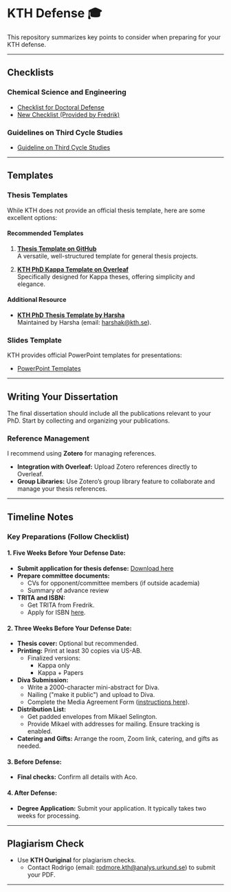 # KTH Defense 🎓

This repository summarizes key points to consider when preparing for your KTH defense.

---

## Checklists

### Chemical Science and Engineering
- [Checklist for Doctoral Defense](https://intra.kth.se/polopoly_fs/1.996197.1682508951!/Checklist%20doctoral%20defence%20Chemical%20Science%20and%20Engineering%20rev%20230426.pdf)
- [New Checklist (Provided by Fredrik)](https://intra.kth.se/polopoly_fs/1.927614.1682491736!/Checklista%20disputation%20f%C3%B6r%20doktorander.pdf)

### Guidelines on Third Cycle Studies
- [Guideline on Third Cycle Studies](https://intra.kth.se/polopoly_fs/1.1306945.1724056475!/Guideline-on-Third-Cycle-Studies-V-2024-0221%20%28translation-of-Swedish-orginal%29.pdf)

---

## Templates

### Thesis Templates

While KTH does not provide an official thesis template, here are some excellent options:

#### Recommended Templates
1. **[Thesis Template on GitHub](https://github.com/marcusklasson/thesis)**  
   A versatile, well-structured template for general thesis projects.

2. **[KTH PhD Kappa Template on Overleaf](https://www.overleaf.com/latex/templates/kth-phd-kappa-template/hycgtrvmxtmn)**  
   Specifically designed for Kappa theses, offering simplicity and elegance.

#### Additional Resource
- **[KTH PhD Thesis Template by Harsha](https://github.com/harsha5500/KTH-PhD-Thesis-Template)**  
  Maintained by Harsha (email: [harshak@kth.se](mailto:harshak@kth.se)).

### Slides Template

KTH provides official PowerPoint templates for presentations:
- [PowerPoint Templates](https://intra.kth.se/en/administration/kommunikation/mallar-kommunikationsverktyg/mallar/powerpoint/presentationer-i-powerpoint-1.458251)

---

## Writing Your Dissertation

The final dissertation should include all the publications relevant to your PhD. Start by collecting and organizing your publications.

### Reference Management

I recommend using **Zotero** for managing references.  
- **Integration with Overleaf:** Upload Zotero references directly to Overleaf.  
- **Group Libraries:** Use Zotero’s group library feature to collaborate and manage your thesis references.

---

## Timeline Notes

### Key Preparations (Follow Checklist)

#### 1. Five Weeks Before Your Defense Date:
- **Submit application for thesis defense:** [Download here](https://www.kth.se/en/biblioteket/publicera-analysera/hantera-publikationer/spikningen-steg-for-steg-1.854783)
- **Prepare committee documents:**
  - CVs for opponent/committee members (if outside academia)
  - Summary of advance review
- **TRITA and ISBN:**
  - Get TRITA from Fredrik.
  - Apply for ISBN [here](https://www.kth.se/en/biblioteket/publicera-analysera/vagledning-for-publicering/bestall-isbn-1.854778).

#### 2. Three Weeks Before Your Defense Date:
- **Thesis cover:** Optional but recommended.
- **Printing:** Print at least 30 copies via US-AB.
  - Finalized versions:
    - Kappa only
    - Kappa + Papers
- **Diva Submission:**  
  - Write a 2000-character mini-abstract for Diva.
  - Nailing ("make it public") and upload to Diva.
  - Complete the Media Agreement Form ([instructions here](https://www.kth.se/en/biblioteket/publicera-analysera/hantera-publikationer/spikningen-steg-for-steg-1.854783)).
- **Distribution List:**  
  - Get padded envelopes from Mikael Selington.
  - Provide Mikael with addresses for mailing. Ensure tracking is enabled.
- **Catering and Gifts:** Arrange the room, Zoom link, catering, and gifts as needed.

#### 3. Before Defense:
- **Final checks:** Confirm all details with Aco.

#### 4. After Defense:
- **Degree Application:** Submit your application. It typically takes two weeks for processing.

---

## Plagiarism Check

- Use **KTH Ouriginal** for plagiarism checks.  
  - Contact Rodrigo (email: [rodmore.kth@analys.urkund.se](mailto:rodmore.kth@analys.urkund.se)) to submit your PDF.

---
